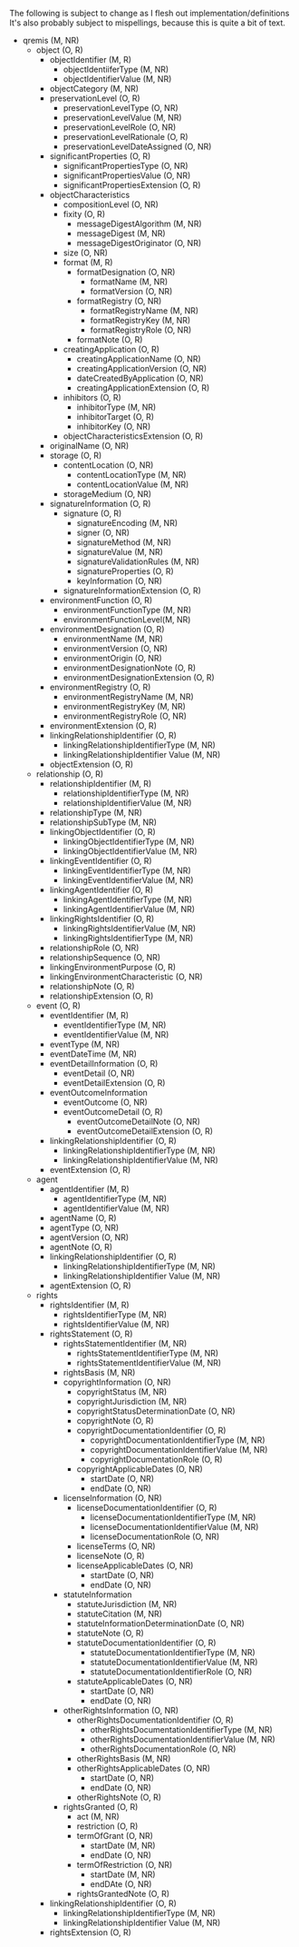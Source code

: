 The following is subject to change as I flesh out implementation/definitions
It's also probably subject to mispellings, because this is quite a bit of text.

- qremis (M, NR)
  - object (O, R)
    - objectIdentifier (M, R)
      - objectIdentiiferType (M, NR)
      - objectIdentifierValue (M, NR)
    - objectCategory (M, NR)
    - preservationLevel (O, R)
      - preservationLevelType (O, NR)
      - preservationLevelValue (M, NR)
      - preservationLevelRole (O, NR)
      - preservationLevelRationale (O, R)
      - preservationLevelDateAssigned (O, NR)
    - significantProperties (O, R)
      - significantPropertiesType (O, NR)
      - significantPropertiesValue (O, NR)
      - significantPropertiesExtension (O, R)
    - objectCharacteristics
      - compositionLevel (O, NR)
      - fixity (O, R)
        - messageDigestAlgorithm (M, NR)
        - messageDigest (M, NR)
        - messageDigestOriginator (O, NR)
      - size (O, NR)
      - format (M, R)
        - formatDesignation (O, NR)
          - formatName (M, NR)
          - formatVersion (O, NR)
        - formatRegistry (O, NR)
          - formatRegistryName (M, NR)
          - formatRegistryKey (M, NR)
          - formatRegistryRole (O, NR)
        - formatNote (O, R)
      - creatingApplication (O, R)
        - creatingApplicationName (O, NR)
        - creatingApplicationVersion (O, NR)
        - dateCreatedByApplication (O, NR)
        - creatingApplicationExtension (O, R)
      - inhibitors (O, R)
        - inhibitorType (M, NR)
        - inhibitorTarget (O, R)
        - inhibitorKey (O, NR)
      - objectCharacteristicsExtension (O, R)
    - originalName (O, NR)
    - storage (O, R)
      - contentLocation (O, NR)
        - contentLocationType (M, NR)
        - contentLocationValue (M, NR)
      - storageMedium (O, NR)
    - signatureInformation (O, R)
      - signature (O, R)
        - signatureEncoding (M, NR)
        - signer (O, NR)
        - signatureMethod (M, NR)
        - signatureValue (M, NR)
        - signatureValidationRules (M, NR)
        - signatureProperties (O, R)
        - keyInformation (O, NR)
      - signatureInformationExtension (O, R)
    - environmentFunction (O, R)
      - environmentFunctionType (M, NR)
      - environmentFunctionLevel(M, NR)
    - environmentDesignation (O, R)
      - environmentName (M, NR)
      - environmentVersion (O, NR)
      - environmentOrigin (O, NR)
      - environmentDesignationNote (O, R)
      - environmentDesignationExtension (O, R)
    - environmentRegistry (O, R)
      - environmentRegistryName (M, NR)
      - environmentRegistryKey (M, NR)
      - environmentRegistryRole (O, NR)
    - environmentExtension (O, R)
    - linkingRelationshipIdentifier (O, R)
        - linkingRelationshipIdentifierType (M, NR)
        - linkingRelationshipIdentifier Value (M, NR)
    - objectExtension (O, R)
  - relationship (O, R)
    - relationshipIdentifier (M, R)
      - relationshipIdentifierType (M, NR)
      - relationshipIdentifierValue (M, NR)
    - relationshipType (M, NR)
    - relationshipSubType (M, NR)
    - linkingObjectIdentifier (O, R)
      - linkingObjectIdentifierType (M, NR)
      - linkingObjectIdentifierValue (M, NR)
    - linkingEventIdentifier (O, R)
      - linkingEventIdentifierType (M, NR)
      - linkingEventIdentifierValue (M, NR)
    - linkingAgentIdentifier (O, R)
      - linkingAgentIdentifierType (M, NR)
      - linkingAgentIdentifierValue (M, NR)
    - linkingRightsIdentifier (O, R)
      - linkingRightsIdentifierValue (M, NR)
      - linkingRightsIdentifierType (M, NR)
    - relationshipRole (O, NR)
    - relationshipSequence (O, NR)
    - linkingEnvironmentPurpose (O, R)
    - linkingEnvironmentCharacteristic (O, NR)
    - relationshipNote (O, R)
    - relationshipExtension (O, R)
  - event (O, R)
    - eventIdentifier (M, R)
      - eventIdentifierType (M, NR)
      - eventIdentifierValue (M, NR)
    - eventType (M, NR)
    - eventDateTime (M, NR)
    - eventDetailInformation (O, R)
      - eventDetail (O, NR)
      - eventDetailExtension (O, R)
    - eventOutcomeInformation
      - eventOutcome (O, NR)
      - eventOutcomeDetail (O, R)
        - eventOutcomeDetailNote (O, NR)
        - eventOutcomeDetailExtension (O, R)
    - linkingRelationshipIdentifier (O, R)
      - linkingRelationshipIdentifierType (M, NR)
      - linkingRelationshipIdentifierValue (M, NR)
    - eventExtension (O, R)
  - agent
    - agentIdentifier (M, R)
      - agentIdentifierType (M, NR)
      - agentIdentifierValue (M, NR)
    - agentName (O, R)
    - agentType (O, NR)
    - agentVersion (O, NR)
    - agentNote (O, R)
    - linkingRelationshipIdentifier (O, R)
      - linkingRelationshipIdentifierType (M, NR)
      - linkingRelationshipIdentifier Value (M, NR)
    - agentExtension (O, R)
  - rights
    - rightsIdentifier (M, R) 
      - rightsIdentifierType (M, NR)
      - rightsIdentifierValue (M, NR)
    - rightsStatement (O, R)
      - rightsStatementIdentifier (M, NR)
        - rightsStatementIdentifierType (M, NR)
        - rightsStatementIdentifierValue (M, NR)
      - rightsBasis (M, NR)
      - copyrightInformation (O, NR)
        - copyrightStatus (M, NR)
        - copyrightJurisdiction (M, NR)
        - copyrightStatusDeterminationDate (O, NR)
        - copyrightNote (O, R)
        - copyrightDocumentationIdentifier (O, R)
          - copyrightDocumentationIdentifierType (M, NR)
          - copyrightDocumentationIdentifierValue (M, NR)
          - copyrightDocumentationRole (O, R)
        - copyrightApplicableDates (O, NR)
          - startDate (O, NR)
          - endDate (O, NR)
      - licenseInformation (O, NR)
        - licenseDocumentationIdentifier (O, R)
          - licenseDocumentationIdentifierType (M, NR)
          - licenseDocumentationIdentifierValue (M, NR)
          - licenseDocumentationRole (O, NR)
        - licenseTerms (O, NR)
        - licenseNote (O, R)
        - licenseApplicableDates (O, NR)
          - startDate (O, NR)
          - endDate (O, NR)
      - statuteInformation
        - statuteJurisdiction (M, NR)
        - statuteCitation (M, NR)
        - statuteInformationDeterminationDate (O, NR)
        - statuteNote (O, R)
        - statuteDocumentationIdentifier (O, R)
          - statuteDocumentationIdentifierType (M, NR)
          - statuteDocumentationIdentifierValue (M, NR)
          - statuteDocumentationIdentifierRole (O, NR)
        - statuteApplicableDates (O, NR)
          - startDate (O, NR)
          - endDate (O, NR)
      - otherRightsInformation (O, NR)
        - otherRightsDocumentationIdentifier (O, R)
          - otherRightsDocumentationIdentifierType (M, NR)
          - otherRightsDocumentationIdentifierValue (M, NR)
          - otherRightsDocumentationRole (O, NR)
        - otherRightsBasis (M, NR)
        - otherRightsApplicableDates (O, NR)
          - startDate (O, NR)
          - endDate (O, NR)
        - otherRightsNote (O, R)
      - rightsGranted (O, R)
        - act (M, NR)
        - restriction (O, R)
        - termOfGrant (O, NR)
          - startDate (M, NR)
          - endDate (O, NR)
        - termOfRestriction (O, NR)
          - startDate (M, NR)
          - endDAte (O, NR)
        - rightsGrantedNote (O, R)
    - linkingRelationshipIdentifier (O, R)
      - linkingRelationshipIdentifierType (M, NR)
      - linkingRelationshipIdentifier Value (M, NR)
    - rightsExtension (O, R)
